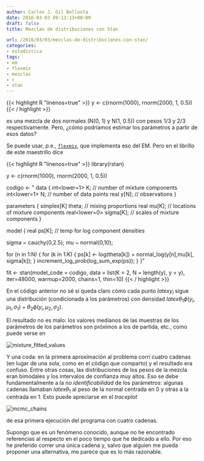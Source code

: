 ```yaml
---
author: Carlos J. Gil Bellosta
date: 2016-03-03 09:13:13+00:00
draft: false
title: Mezclas de distribuciones con Stan

url: /2016/03/03/mezclas-de-distribuciones-con-stan/
categories:
- estadística
tags:
- em
- flexmix
- mezclas
- r
- stan
---
```


{{< highlight R "linenos=true" >}}
y <- c(rnorm(1000), rnorm(2000, 1, 0.5))
{{< / highlight >}}

es una mezcla de dos normales (N(0, 1) y N(1, 0.5)) con pesos 1/3 y 2/3 respectivamente. Pero, ¿cómo podríamos estimar los parámetros a partir de esos datos?

Se puede usar, p.e., [`flexmix`](https://cran.r-project.org/web/packages/flexmix/index.html), que implementa eso del EM. Pero en el librillo de este maestrillo dice


{{< highlight R "linenos=true" >}}
library(rstan)

y <- c(rnorm(1000), rnorm(2000, 1, 0.5))

codigo <- "
data {
  int<lower=1> K; // number of mixture components
  int<lower=1> N; // number of data points
  real y[N]; // observations
}

parameters {
  simplex[K] theta; // mixing proportions
  real mu[K]; // locations of mixture components
  real<lower=0> sigma[K]; // scales of mixture components
}

model {
  real ps[K]; // temp for log component densities

  sigma ~ cauchy(0,2.5);
  mu ~ normal(0,10);

  for (n in 1:N) {
    for (k in 1:K) {
      ps[k] <- log(theta[k]) + normal_log(y[n],mu[k], sigma[k]);
    }
    increment_log_prob(log_sum_exp(ps));
  }
}"

fit <- stan(model_code = codigo,
            data = list(K = 2, N = length(y), y = y),
            iter=48000, warmup=2000,
            chains=1, thin=10)
{{< / highlight >}}


En el código anterior no sé si queda claro cómo cada punto $latex y_i$ sigue una distribución (condicionada a los parámetros) con densidad $latex \theta_1 \phi(y_i, \mu_1, \sigma_1) + \theta_2 \phi(y_i, \mu_2, \sigma_2)$.

El resultado no es malo: los valores medianos de las muestras de los parámetros de los parámetros son próximos a los de partida, etc., como puede verse en

![mixture_fitted_values](/wp-uploads/2016/03/mixture_fitted_values.png)

Y una coda: en la primera aproximación al problema corrí cuatro cadenas (en lugar de una sola, como en el código que comparto) y el resultado era confuso. Entre otras cosas, las distribuciones de los pesos de la mezcla eran bimodales y los intervalos de confianza muy altos. Eso se debe fundamentalmente a la _no identificabilidad_ de los parámetros: algunas cadenas llamaban $latex \theta_1$ al peso de la normal centrada en 0 y otras a la centrada en 1. Esto puede apreciarse en el _traceplot_

![mcmc_chains](/wp-uploads/2016/03/mcmc_chains.png)

de esa primera ejecución del programa con cuatro cadenas.

Supongo que es un fenómeno conocido, aunque no he encontrado referencias al respecto en el poco tiempo que he dedicado a ello. Por eso he preferido correr una única cadena y, salvo que alguien me pueda proponer una alternativa, me parece que es lo más razonable.
